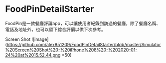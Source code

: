 # FoodPinDetailStarter
FoodPin是一款餐廳評論app，可以讓使用者紀錄到訪過的餐廳，除了餐廳名稱、電話及地址外，也可以留下綜合評價以供下次參考。


Screen Shot
![image](https://github.com/alex851209/FoodPinDetailStarter/blob/master/Simulator%20Screen%20Shot%20-%20iPhone%208%20-%202020-01-24%20at%2015.52.44.png =50)

